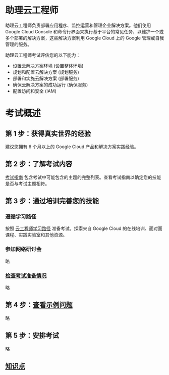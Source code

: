 <base target="_blank">

# 助理云工程师
助理云工程师负责部署应用程序、监控运营和管理企业解决方案。他们使用 Google Cloud Console 和命令行界面来执行基于平台的常见任务，以维护一个或多个部署的解决方案，这些解决方案利用 Google Cloud 上的 Google 管理或自我管理的服务。

助理云工程师考试评估您的以下能力：
* 设置云解决方案环境 (设置整体环境)
* 规划和配置云解决方案 (规划服务)
* 部署和实施云解决方案 (部署服务)
* 确保云解决方案的成功运行 (确保服务)
* 配置访问和安全 (IAM)

# 考试概述
## 第 1 步：获得真实世界的经验
建议您拥有 6 个月以上的 Google Cloud 产品和解决方案实践经验。

## 第 2 步：了解考试内容
[考试指南](./CertificationExamGuide.md) 包含考试中可能包含的主题的完整列表。查看考试指南以确定您的技能是否与考试主题相符。

## 第 3 步：通过培训完善您的技能
### 遵循学习路径
按照 [云工程师学习路径](../../cloudskillsboost/CloudEngineerLearningPath/CloudEngineerLearningPath.md) 准备考试。探索来自 Google Cloud 的在线培训、面对面课程、实践实验室和其他资源。

### 参加网络研讨会
略

### [检查考试准备情况](../../cloudskillsboost/CloudEngineerLearningPath/PreparingYourAssociateCloudEngineer.md)
略

## 第 4 步：[查看示例问题](https://docs.google.com/forms/d/e/1FAIpQLSfexWKtXT2OSFJ-obA4iT3GmzgiOCGvjrT9OfxilWC1yPtmfQ/viewform)
略

## 第 5 步：安排考试
略

## [知识点](./KnowledgePoint.md)